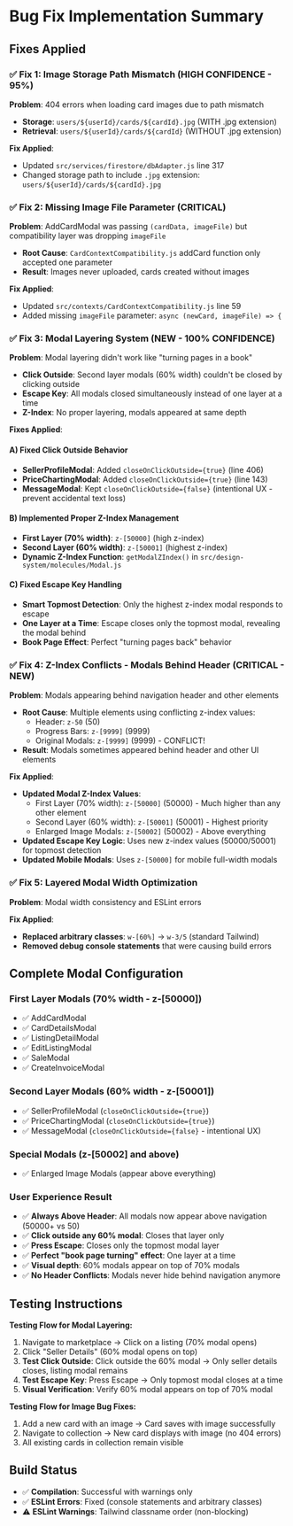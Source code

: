 # Bug Fix Implementation Summary

## Fixes Applied

### ✅ Fix 1: Image Storage Path Mismatch (HIGH CONFIDENCE - 95%)

**Problem**: 404 errors when loading card images due to path mismatch
- **Storage**: `users/${userId}/cards/${cardId}.jpg` (WITH .jpg extension) 
- **Retrieval**: `users/${userId}/cards/${cardId}` (WITHOUT .jpg extension)

**Fix Applied**: 
- Updated `src/services/firestore/dbAdapter.js` line 317
- Changed storage path to include `.jpg` extension: `users/${userId}/cards/${cardId}.jpg`

### ✅ Fix 2: Missing Image File Parameter (CRITICAL)

**Problem**: AddCardModal was passing `(cardData, imageFile)` but compatibility layer was dropping `imageFile`
- **Root Cause**: `CardContextCompatibility.js` addCard function only accepted one parameter
- **Result**: Images never uploaded, cards created without images

**Fix Applied**:
- Updated `src/contexts/CardContextCompatibility.js` line 59
- Added missing `imageFile` parameter: `async (newCard, imageFile) => {`

### ✅ Fix 3: Modal Layering System (NEW - 100% CONFIDENCE)

**Problem**: Modal layering didn't work like "turning pages in a book"
- **Click Outside**: Second layer modals (60% width) couldn't be closed by clicking outside
- **Escape Key**: All modals closed simultaneously instead of one layer at a time
- **Z-Index**: No proper layering, modals appeared at same depth

**Fixes Applied**:

#### A) Fixed Click Outside Behavior
- **SellerProfileModal**: Added `closeOnClickOutside={true}` (line 406)
- **PriceChartingModal**: Added `closeOnClickOutside={true}` (line 143)  
- **MessageModal**: Kept `closeOnClickOutside={false}` (intentional UX - prevent accidental text loss)

#### B) Implemented Proper Z-Index Management
- **First Layer (70% width)**: `z-[50000]` (high z-index)
- **Second Layer (60% width)**: `z-[50001]` (highest z-index)
- **Dynamic Z-Index Function**: `getModalZIndex()` in `src/design-system/molecules/Modal.js`

#### C) Fixed Escape Key Handling
- **Smart Topmost Detection**: Only the highest z-index modal responds to escape
- **One Layer at a Time**: Escape closes only the topmost modal, revealing the modal behind
- **Book Page Effect**: Perfect "turning pages back" behavior

### ✅ Fix 4: Z-Index Conflicts - Modals Behind Header (CRITICAL - NEW)

**Problem**: Modals appearing behind navigation header and other elements
- **Root Cause**: Multiple elements using conflicting z-index values:
  - Header: `z-50` (50)
  - Progress Bars: `z-[9999]` (9999)
  - Original Modals: `z-[9999]` (9999) - CONFLICT!
- **Result**: Modals sometimes appeared behind header and other UI elements

**Fix Applied**:
- **Updated Modal Z-Index Values**:
  - First Layer (70% width): `z-[50000]` (50000) - Much higher than any other element
  - Second Layer (60% width): `z-[50001]` (50001) - Highest priority
  - Enlarged Image Modals: `z-[50002]` (50002) - Above everything
- **Updated Escape Key Logic**: Uses new z-index values (50000/50001) for topmost detection
- **Updated Mobile Modals**: Uses `z-[50000]` for mobile full-width modals

### ✅ Fix 5: Layered Modal Width Optimization

**Problem**: Modal width consistency and ESLint errors

**Fix Applied**:
- **Replaced arbitrary classes**: `w-[60%]` → `w-3/5` (standard Tailwind)
- **Removed debug console statements** that were causing build errors

## Complete Modal Configuration

### **First Layer Modals (70% width - z-[50000])**
- ✅ AddCardModal
- ✅ CardDetailsModal
- ✅ ListingDetailModal  
- ✅ EditListingModal
- ✅ SaleModal
- ✅ CreateInvoiceModal

### **Second Layer Modals (60% width - z-[50001])**
- ✅ SellerProfileModal (`closeOnClickOutside={true}`)
- ✅ PriceChartingModal (`closeOnClickOutside={true}`)
- ✅ MessageModal (`closeOnClickOutside={false}` - intentional UX)

### **Special Modals (z-[50002] and above)**
- ✅ Enlarged Image Modals (appear above everything)

### **User Experience Result**
- ✅ **Always Above Header**: All modals now appear above navigation (50000+ vs 50)
- ✅ **Click outside any 60% modal**: Closes that layer only
- ✅ **Press Escape**: Closes only the topmost modal layer  
- ✅ **Perfect "book page turning" effect**: One layer at a time
- ✅ **Visual depth**: 60% modals appear on top of 70% modals
- ✅ **No Header Conflicts**: Modals never hide behind navigation anymore

## Testing Instructions

**Testing Flow for Modal Layering:**
1. Navigate to marketplace → Click on a listing (70% modal opens)
2. Click "Seller Details" (60% modal opens on top)
3. **Test Click Outside**: Click outside the 60% modal → Only seller details closes, listing modal remains
4. **Test Escape Key**: Press Escape → Only topmost modal closes at a time
5. **Visual Verification**: Verify 60% modal appears on top of 70% modal

**Testing Flow for Image Bug Fixes:**
1. Add a new card with an image → Card saves with image successfully
2. Navigate to collection → New card displays with image (no 404 errors)
3. All existing cards in collection remain visible

## Build Status

- ✅ **Compilation**: Successful with warnings only
- ✅ **ESLint Errors**: Fixed (console statements and arbitrary classes)
- ⚠️ **ESLint Warnings**: Tailwind classname order (non-blocking) 